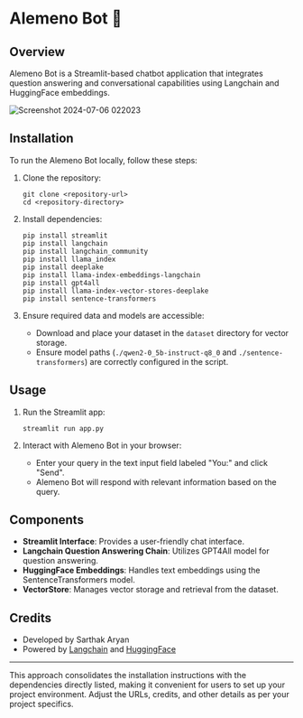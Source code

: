 # Alemeno Bot 🤖

## Overview
Alemeno Bot is a Streamlit-based chatbot application that integrates question answering and conversational capabilities using Langchain and HuggingFace embeddings.

![Screenshot 2024-07-06 022023](https://github.com/sarthakaryan/alemeno/assets/32753858/5b31698e-481d-41ae-9ebc-d10373646938)


## Installation
To run the Alemeno Bot locally, follow these steps:

1. Clone the repository:
   ```
   git clone <repository-url>
   cd <repository-directory>
   ```

2. Install dependencies:
   ```
   pip install streamlit
   pip install langchain
   pip install langchain_community
   pip install llama_index
   pip install deeplake
   pip install llama-index-embeddings-langchain
   pip install gpt4all
   pip install llama-index-vector-stores-deeplake
   pip install sentence-transformers
   ```

3. Ensure required data and models are accessible:
   - Download and place your dataset in the `dataset` directory for vector storage.
   - Ensure model paths (`./qwen2-0_5b-instruct-q8_0` and `./sentence-transformers`) are correctly configured in the script.

## Usage
1. Run the Streamlit app:
   ```
   streamlit run app.py
   ```

2. Interact with Alemeno Bot in your browser:
   - Enter your query in the text input field labeled "You:" and click "Send".
   - Alemeno Bot will respond with relevant information based on the query.

## Components
- **Streamlit Interface**: Provides a user-friendly chat interface.
- **Langchain Question Answering Chain**: Utilizes GPT4All model for question answering.
- **HuggingFace Embeddings**: Handles text embeddings using the SentenceTransformers model.
- **VectorStore**: Manages vector storage and retrieval from the dataset.

## Credits
- Developed by Sarthak Aryan
- Powered by [Langchain](https://langchain.com) and [HuggingFace](https://huggingface.co)

---

This approach consolidates the installation instructions with the dependencies directly listed, making it convenient for users to set up your project environment. Adjust the URLs, credits, and other details as per your project specifics.

